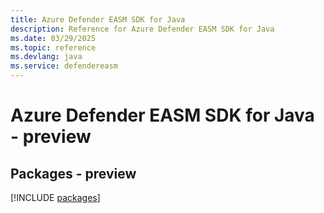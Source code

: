 ```yaml
---
title: Azure Defender EASM SDK for Java
description: Reference for Azure Defender EASM SDK for Java
ms.date: 03/29/2025
ms.topic: reference
ms.devlang: java
ms.service: defendereasm
---
```

# Azure Defender EASM SDK for Java - preview
## Packages - preview
[!INCLUDE [packages](defender-easm-index.md)]